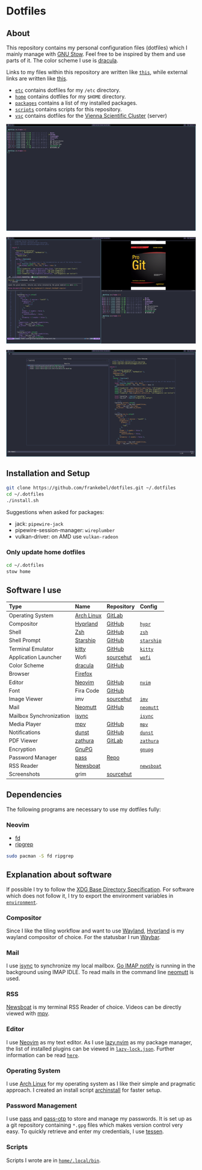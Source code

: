 # Dotfiles

## About

This repository contains my personal configuration files (dotfiles) which I
mainly manage with [GNU Stow](https://www.gnu.org/software/stow/). Feel free to
be inspired by them and use parts of it. The color scheme I use is
[dracula](https://draculatheme.com).

Links to my files within this repository are written like [`this`](), while
external links are written like [this]().

- [`etc`](./etc/) contains dotfiles for my `/etc` directory.
- [`home`](./home/) contains dotfiles for my `$HOME` directory.
- [`packages`](./packages/) contains a list of my installed packages.
- [`scripts`](./scripts/) contains scripts for this repository.
- [`vsc`](./vsc/) contains dotfiles for the
  [Vienna Scientific Cluster](https://www.vsc.ac.at) (server)

![](./images/window_single.png)

![](./images/window_multi.png)

![](./images/neovim.png)

## Installation and Setup

```sh
git clone https://github.com/frankebel/dotfiles.git ~/.dotfiles
cd ~/.dotfiles
./install.sh
```

Suggestions when asked for packages:

- jack: `pipewire-jack`
- pipewire-session-manager: `wireplumber`
- vulkan-driver: on AMD use `vulkan-radeon`

### Only update home dotfiles

```sh
cd ~/.dotfiles
stow home
```

## Software I use

| Type                    | Name                                                  | Repository                                         | Config                              |
| :---------------------- | :---------------------------------------------------- | :------------------------------------------------- | :---------------------------------- |
| Operating System        | [Arch Linux](https://archlinux.org/)                  | [GitLab](https://gitlab.archlinux.org/archlinux)   |                                     |
| Compositor              | [Hyprland](https://hyprland.org)                      | [GitHub](https://github.com/hyprwm/Hyprland)       | [`hypr`](home/.config/hypr)         |
| Shell                   | [Zsh](https://www.zsh.org/)                           | [GitHub](https://github.com/zsh-users/zsh)         | [`zsh`](home/.config/zsh)           |
| Shell Prompt            | [Starship](https://starship.rs/)                      | [GitHub](https://github.com/starship/starship)     | [`starship`](home/.config/starship) |
| Terminal Emulator       | [kitty](https://sw.kovidgoyal.net/kitty/)             | [GitHub](https://github.com/kovidgoyal/kitty)      | [`kitty`](home/.config/kitty)       |
| Application Launcher    | Wofi                                                  | [sourcehut](https://hg.sr.ht/~scoopta/wofi)        | [`wofi`](home/.config/wofi)         |
| Color Scheme            | [dracula](https://draculatheme.com/)                  | [GitHub](https://github.com/dracula/dracula-theme) |                                     |
| Browser                 | [Firefox](https://www.mozilla.org/en-US/firefox/new/) |                                                    |                                     |
| Editor                  | [Neovim](https://neovim.io/)                          | [GitHub](https://github.com/neovim/neovim)         | [`nvim`](home/.config/nvim)         |
| Font                    | Fira Code                                             | [GitHub](https://github.com/tonsky/FiraCode)       |                                     |
| Image Viewer            | imv                                                   | [sourcehut](https://sr.ht/~exec64/imv/)            | [`imv`](home/.config/imv)           |
| Mail                    | [Neomutt](https://neomutt.org/)                       | [GitHub](https://github.com/neomutt/neomutt)       | [`neomutt`](home/.config/neomutt)   |
| Mailbox Synchronization | [isync](https://isync.sourceforge.io/)                |                                                    | [`isync`](home/.config/isync)       |
| Media Player            | [mpv](https://mpv.io/)                                | [GitHub](https://github.com/mpv-player/mpv)        | [`mpv`](home/.config/mpv)           |
| Notifications           | [dunst](https://dunst-project.org/)                   | [GitHub](https://github.com/dunst-project/dunst)   | [`dunst`](home/.config/dunst)       |
| PDF Viewer              | [zathura](https://pwmt.org/projects/zathura/)         | [GitLab](https://git.pwmt.org/pwmt/zathura)        | [`zathura`](home/.config/zathura)   |
| Encryption              | [GnuPG](https://gnupg.org/)                           |                                                    | [`gnupg`](home/.local/share/gnupg)  |
| Password Manager        | [pass](https://www.passwordstore.org/)                | [Repo](https://git.zx2c4.com/password-store/)      |                                     |
| RSS Reader              | [Newsboat](https://newsboat.org/)                     |                                                    | [`newsboat`](home/.config/newsboat) |
| Screenshots             | grim                                                  | [sourcehut](https://git.sr.ht/~emersion/grim)      |                                     |

## Dependencies

The following programs are necessary to use my dotfiles fully:

### Neovim

- [fd](https://github.com/sharkdp/fd)
- [ripgrep](https://github.com/BurntSushi/ripgrep)

```sh
sudo pacman -S fd ripgrep
```

## Explanation about software

If possible I try to follow the
[XDG Base Directory Specification](https://specifications.freedesktop.org/basedir-spec/basedir-spec-latest.html).
For software which does not follow it, I try to export the environment variables
in [`environment`](./home/.config/shell/environment).

### Compositor

Since I like the tiling workflow and want to use
[Wayland](https://wayland.freedesktop.org/), [Hyprland](https://hyprland.org) is
my wayland compositor of choice. For the statusbar I run
[Waybar](https://github.com/Alexays/Waybar).

### Mail

I use [isync](https://isync.sourceforge.io/) to synchronize my local mailbox.
[Go IMAP notify](https://gitlab.com/shackra/goimapnotify) is running in the
background using IMAP IDLE. To read mails in the command line
[neomutt](https://neomutt.org/) is used.

### RSS

[Newsboat](https://newsboat.org/) is my terminal RSS Reader of choice. Videos
can be directly viewed with [mpv](https://mpv.io).

### Editor

I use [Neovim](https://neovim.io/) as my text editor. As I use
[lazy.nvim](https://github.com/folke/lazy.nvim) as my package manager, the list
of installed plugins can be viewed in
[`lazy-lock.json`](home/.config/nvim/lazy-lock.json). Further information can be
read [`here`](./home/.config/nvim/README.md).

### Operating System

I use [Arch Linux](https://archlinux.org/) for my operating system as I like
their simple and pragmatic approach. I created an install script
[archinstall](https://github.com/frankebel/archinstall) for faster setup.

### Password Management

I use [pass](https://www.passwordstore.org/) and
[pass-otp](https://github.com/tadfisher/pass-otp) to store and manage my
passwords. It is set up as a git repository containing `*.gpg` files which makes
version control very easy. To quickly retrieve and enter my credentials, I use
[tessen](https://github.com/ayushnix/tessen).

### Scripts

Scripts I wrote are in [`home/.local/bin`](home/.local/bin).
